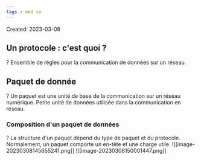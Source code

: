 ```yaml
---
tags : mod cs
---
```

Created: 2023-03-08

## Un protocole : c'est quoi ?
?
Ensemble de règles pour la communication de données sur un réseau.

## Paquet de donnée
?
Un paquet est une unité de base de la communication sur un réseau numérique. Petite unité de données utilisée dans la communication en réseau.

### **Composition d'un paquet de données**
?
La structure d'un paquet dépend du type de paquet et du protocole. Normalement, un paquet comporte un en-tête et une charge utile.
![[image-20230308145655241.png]]
![[image-20230308150001447.png]]







